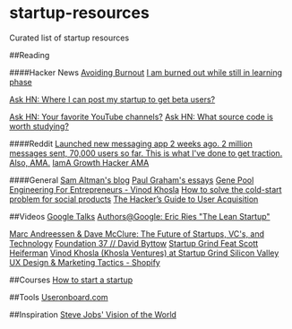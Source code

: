 startup-resources
=================

Curated list of startup resources

##Reading

####Hacker News
[Avoiding Burnout](https://news.ycombinator.com/item?id=5630445)
[I am burned out while still in learning phase](https://news.ycombinator.com/item?id=7435601)

[Ask HN: Where I can post my startup to get beta users?](https://news.ycombinator.com/item?id=7248460)

[Ask HN: Your favorite YouTube channels?](https://news.ycombinator.com/item?id=7609584)
[Ask HN: What source code is worth studying?](https://news.ycombinator.com/item?id=7602237)

####Reddit
[Launched new messaging app 2 weeks ago. 2 million messages sent, 70,000 users so far. This is what I've done to get traction. Also, AMA.](http://www.reddit.com/r/Entrepreneur/comments/1saar6/launched_new_messaging_app_2_weeks_ago_2_million/)
[IamA Growth Hacker AMA](http://www.reddit.com/r/startups/comments/1nx27j/iama_growth_hacker_ama/)

####General
[Sam Altman's blog](http://blog.samaltman.com/)
[Paul Graham's essays](http://www.paulgraham.com/articles.html)
[Gene	Pool Engineering For	Entrepreneurs - Vinod Khosla](http://www.khoslaventures.com/wp-content/uploads/Gene_Pool_Engineering.pdf)
[How to solve the cold-start problem for social products](http://andrewchen.co/2014/03/27/how-to-solve-the-cold-start-problem-for-social-products/)
[The Hacker’s Guide to User Acquisition](http://www.austenallred.com/the-hackers-guide-to-user-acquisition/)

##Videos
[Google Talks](https://www.youtube.com/user/AtGoogleTalks/videos)
[Authors@Google: Eric Ries "The Lean Startup"](https://www.youtube.com/watch?v=fEvKo90qBns)

[Marc Andreessen & Dave McClure: The Future of Startups, VC's, and Technology](https://www.youtube.com/watch?v=pLNQZegq7KA&app=desktop)
[Foundation 37 // David Byttow](https://www.youtube.com/watch?feature=player_embedded&v=7PmBk7hgUqg)
[Startup Grind Feat Scott Heiferman](https://www.youtube.com/watch?v=LQI7o3eNx_8&feature=youtu.be&t=25m33s)
[Vinod Khosla (Khosla Ventures) at Startup Grind Silicon Valley](https://www.youtube.com/watch?v=U5J7bd7nzmw)
[UX Design & Marketing Tactics - Shopify](https://www.youtube.com/watch?v=sBDOq5B4nTo)

##Courses
[How to start a startup](https://startupclass.co/course/how-to-start-a-startup)

##Tools
[Useronboard.com](https://www.useronboard.com/)

##Inspiration
[Steve Jobs' Vision of the World](https://www.youtube.com/watch?feature=player_embedded&v=UvEiSa6_EPA)

